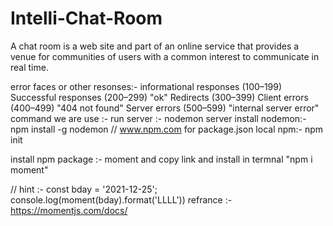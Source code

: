 # Intelli-Chat-Room
 A chat room is a web site and  part of an online service  that provides a venue for communities of users with a common interest to communicate in real time.

error faces or other resonses:-
informational responses (100–199)
Successful responses (200–299)  "ok"
Redirects (300–399)
Client errors (400–499)   "404 not found"
Server errors (500–599)  "internal server error"
 command we are use :- 
 run server :- nodemon server 
 install nodemon:-
npm install -g nodemon
//       www.npm.com
  for package.json  local npm:- npm init 

  install npm package :-
  moment and copy link and install in termnal "npm i moment"

  // hint :- const bday = '2021-12-25';
console.log(moment(bday).format('LLLL'))
 refrance :- https://momentjs.com/docs/
  


